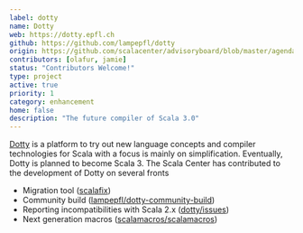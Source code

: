 ```yaml
---
label: dotty
name: Dotty
web: https://dotty.epfl.ch
github: https://github.com/lampepfl/dotty
origin: https://github.com/scalacenter/advisoryboard/blob/master/agendas/001-2016-q2.md
contributors: [olafur, jamie]
status: "Contributors Welcome!"
type: project
active: true
priority: 1
category: enhancement
home: false
description: "The future compiler of Scala 3.0"
---
```

[Dotty](http://dotty.epfl.ch/) is a platform to try out new language concepts
and compiler technologies for Scala with a focus is mainly on simplification.
Eventually, Dotty is planned to become Scala 3.  The Scala Center has contributed
to the development of Dotty on several fronts

- Migration tool ([scalafix](https://scalacenter.github.io/scalafix))
- Community build ([lampepfl/dotty-community-build](https://github.com/lampepfl/dotty-community-build))
- Reporting incompatibilities with Scala 2.x ([dotty/issues](https://github.com/lampepfl/dotty/issues/created_by/olafurpg))
- Next generation macros ([scalamacros/scalamacros](http://www.scala-lang.org/blog/2017/11/27/macros.html))
